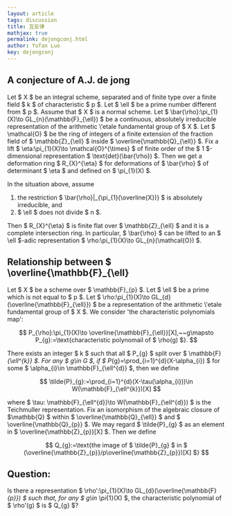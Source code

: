 ```yaml
---
layout: article
tags: discussion
title: 互反律
mathjax: true
permalink: dejongconj.html
author: Yufan Luo
key: dejongconj
---
```


## A conjecture of A.J. de jong
<p> Let $ X $ be an integral scheme, separated and of finite type over a finite field $ k $ of characteristic $ p $. Let $ \ell $ be a prime number different from $ p $. Assume that $ X $ is a normal scheme. Let $ \bar{\rho}:\pi_{1}(X)\to GL_{n}(\mathbb{F}_{\ell}) $ be a continuous, absolutely irreducible representation of the arithmetic \'etale fundamental group of $ X $. Let $ \mathcal{O} $ be the ring of integers of a finite extension of the fraction field of $ \mathbb{Z}_{\ell} $ inside $ \overline{\mathbb{Q}_{\ell}} $. Fix a lift $ \eta:\pi_{1}(X)\to \mathcal{O}^{\times} $ of finite order of the $ 1 $-dimensional representation $ \text{det}(\bar{\rho}) $. Then we get a deformation ring $ R_{X}^{\eta} $ for deformations of $ \bar{\rho} $ of determinant $ \eta $ and defined on $ \pi_{1}(X) $.</p>
  
<p>  In the situation above, assume 
  <ol>
  <li>the restriction $ \bar{\rho}|_{\pi_{1}(\overline{X})} $ is absolutely irreducible, and </li>
  <li>$ \ell $ does not divide $ n $.</li>
</ol>
Then $ R_{X}^{\eta} $ is finite flat over $ \mathbb{Z}_{\ell} $ and it is a complete intersection ring. In particular, $ \bar{\rho} $ can be lifted to an $ \ell $-adic representation $ \rho:\pi_{1}(X)\to GL_{n}(\mathcal{O}) $.

## Relationship between $ \overline{\mathbb{F}_{\ell}

<p> Let $ X $ be a scheme over $ \mathbb{F}_{p} $. Let $ \ell $ be a prime which is not equal to $ p $. Let $ \rho:\pi_{1}(X)\to GL_{d}(\overline{\mathbb{F}_{\ell}}) $ be a representation of the arithmetic \'etale fundamental group of $ X $. We consider 'the characteristic polynomials map':
  
$$ P_{\rho}:\pi_{1}(X)\to \overline{\mathbb{F}_{\ell}}[X],~~g\mapsto P_{g}:=\text{characteristic polynomail of $ \rho(g) $}. $$
  
There exists an integer $ k $ such that all $ P_{g} $ split over $ \mathbb{F}_{\ell^{k}} $. For any $ g\in G $, if $ P_{g}=\prod_{i=1}^{d}(X-\alpha_{i}) $ for some $ \alpha_{i}\in \mathbb{F}_{\ell^{d}} $, then we define
  
 $$ \tilde{P}_{g}:=\prod_{i=1}^{d}(X-\tau(\alpha_{i}))\in W(\mathbb{F}_{\ell^{k}})[X] $$
  
<p> where $ \tau: \mathbb{F}_{\ell^{d}}\to W(\mathbb{F}_{\ell^{d}}) $ is the Teichmuller representation. Fix an isomorphism of the algebraic closure of $\mathbb{Q}  $ within $ \overline{\mathbb{Q}_{\ell}} $ and $ \overline{\mathbb{Q}_{p}} $. We may regard $ \tilde{P}_{g} $ as an element in $ \overline{\mathbb{Z}_{p}}[X] $. Then we define
  
$$ Q_{g}:=\text{the image of $ \tilde{P}_{g} $ in $ (\overline{\mathbb{Z}_{p}}/p\overline{\mathbb{Z}_{p}})[X] $} $$
  
## Question:
  
  Is there a representation $ \rho':\pi_{1}(X)\to GL_{d}(\overline{\mathbb{F}_{p}}) $ such that, for any $ g\in \pi_{1}(X) $, the characteristic polynomial of $ \rho'(g) $ is $ Q_{g} $?


